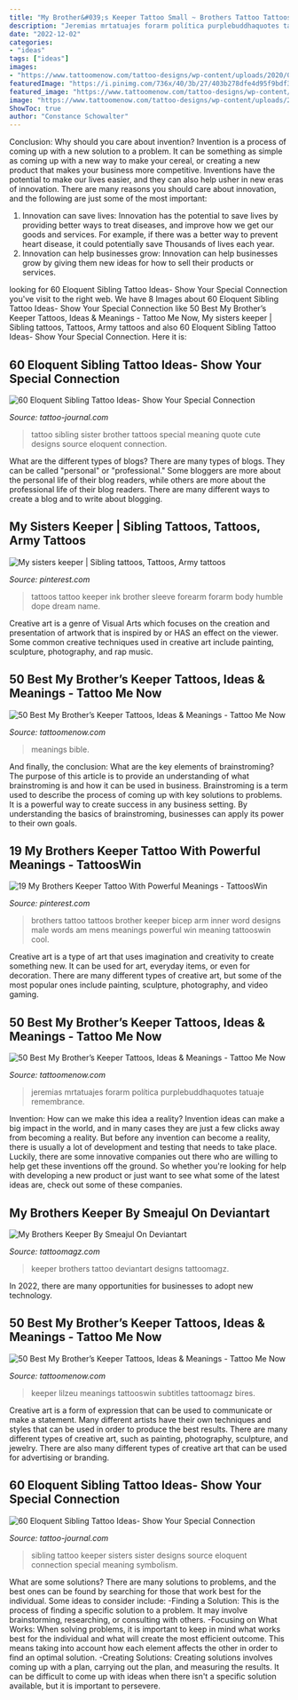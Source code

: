 ```yaml
---
title: "My Brother&#039;s Keeper Tattoo Small ~ Brothers Tattoo Tattoos Brother Keeper Bicep Arm Inner Word Designs Male Words Am Mens Meanings Powerful Win Meaning Tattooswin Cool"
description: "Jeremias mrtatuajes forarm política purplebuddhaquotes tatuaje remembrance"
date: "2022-12-02"
categories:
- "ideas"
tags: ["ideas"]
images:
- "https://www.tattoomenow.com/tattoo-designs/wp-content/uploads/2020/01/My-Brothers-Keeper-Tattoo-Arm-07.jpg"
featuredImage: "https://i.pinimg.com/736x/40/3b/27/403b278dfe4d95f9bdf3e12e6bd21e19.jpg"
featured_image: "https://www.tattoomenow.com/tattoo-designs/wp-content/uploads/2020/01/My-Brothers-Keeper-Tattoo-Forearm-05.jpg"
image: "https://www.tattoomenow.com/tattoo-designs/wp-content/uploads/2020/01/My-Brothers-Keeper-Tattoo-Forearm-05.jpg"
ShowToc: true
author: "Constance Schowalter"
---
```



Conclusion: Why should you care about invention?
Invention is a process of coming up with a new solution to a problem. It can be something as simple as coming up with a new way to make your cereal, or creating a new product that makes your business more competitive. Inventions have the potential to make our lives easier, and they can also help usher in new eras of innovation. There are many reasons you should care about innovation, and the following are just some of the most important: 
1) Innovation can save lives: Innovation has the potential to save lives by providing better ways to treat diseases, and improve how we get our goods and services. For example, if there was a better way to prevent heart disease, it could potentially save Thousands of lives each year. 
2) Innovation can help businesses grow: Innovation can help businesses grow by giving them new ideas for how to sell their products or services.

	

		
looking for 60 Eloquent Sibling Tattoo Ideas- Show Your Special Connection you've visit to the right web. We have 8 Images about 60 Eloquent Sibling Tattoo Ideas- Show Your Special Connection like 50 Best My Brother’s Keeper Tattoos, Ideas &amp; Meanings - Tattoo Me Now, My sisters keeper | Sibling tattoos, Tattoos, Army tattoos and also 60 Eloquent Sibling Tattoo Ideas- Show Your Special Connection. Here it is:
		
    
## 60 Eloquent Sibling Tattoo Ideas- Show Your Special Connection

<img loading=lazy src="https://tattoo-journal.com/wp-content/uploads/2016/09/sibling-tattoo15-650x650.jpg" onerror="this.onerror=null;this.src='https://tse2.mm.bing.net/th?id=OIP.rSR2VzNPDv4yzSnkm8X_pAHaHa&amp;pid=15.1';" alt="60 Eloquent Sibling Tattoo Ideas- Show Your Special Connection">

_Source: tattoo-journal.com_

>tattoo sibling sister brother tattoos special meaning quote cute designs source eloquent connection. 

	

What are the different types of blogs?
There are many types of blogs. They can be called "personal" or "professional." Some bloggers are more about the personal life of their blog readers, while others are more about the professional life of their blog readers. There are many different ways to create a blog and to write about blogging.

    
## My Sisters Keeper | Sibling Tattoos, Tattoos, Army Tattoos

<img loading=lazy src="https://i.pinimg.com/236x/20/19/89/201989078a3daa25469c0b070c2c1936.jpg?nii=t" onerror="this.onerror=null;this.src='https://tse4.mm.bing.net/th?id=OIP.AxGe72Y55IZSve6rHTLezAAAAA&amp;pid=15.1';" alt="My sisters keeper | Sibling tattoos, Tattoos, Army tattoos">

_Source: pinterest.com_

>tattoos tattoo keeper ink brother sleeve forearm forarm body humble dope dream name. 

	

Creative art is a genre of Visual Arts which focuses on the creation and presentation of artwork that is inspired by or HAS an effect on the viewer. Some common creative techniques used in creative art include painting, sculpture, photography, and rap music.

    
## 50 Best My Brother’s Keeper Tattoos, Ideas &amp; Meanings - Tattoo Me Now

<img loading=lazy src="https://www.tattoomenow.com/tattoo-designs/wp-content/uploads/2020/01/My-Brothers-Keeper-Tattoo-Forearm-10-300x223.jpg" onerror="this.onerror=null;this.src='https://tse3.mm.bing.net/th?id=OIP.jgdnnuxNwaTir6MCG9Z-0AAAAA&amp;pid=15.1';" alt="50 Best My Brother’s Keeper Tattoos, Ideas &amp; Meanings - Tattoo Me Now">

_Source: tattoomenow.com_

>meanings bible. 

	

And finally, the conclusion: What are the key elements of brainstroming?
The purpose of this article is to provide an understanding of what brainstroming is and how it can be used in business. Brainstroming is a term used to describe the process of coming up with key solutions to problems. It is a powerful way to create success in any business setting. By understanding the basics of brainstroming, businesses can apply its power to their own goals.

    
## 19 My Brothers Keeper Tattoo With Powerful Meanings - TattoosWin

<img loading=lazy src="https://i.pinimg.com/736x/40/3b/27/403b278dfe4d95f9bdf3e12e6bd21e19.jpg" onerror="this.onerror=null;this.src='https://tse1.mm.bing.net/th?id=OIP.kOf0lZrLMepfJiOXuKbfKwHaHa&amp;pid=15.1';" alt="19 My Brothers Keeper Tattoo With Powerful Meanings - TattoosWin">

_Source: pinterest.com_

>brothers tattoo tattoos brother keeper bicep arm inner word designs male words am mens meanings powerful win meaning tattooswin cool. 

	

Creative art is a type of art that uses imagination and creativity to create something new. It can be used for art, everyday items, or even for decoration. There are many different types of creative art, but some of the most popular ones include painting, sculpture, photography, and video gaming.

    
## 50 Best My Brother’s Keeper Tattoos, Ideas &amp; Meanings - Tattoo Me Now

<img loading=lazy src="https://www.tattoomenow.com/tattoo-designs/wp-content/uploads/2020/01/My-Brothers-Keeper-Tattoo-Forearm-05.jpg" onerror="this.onerror=null;this.src='https://tse4.mm.bing.net/th?id=OIP.zJO40U-vKch295LVGB_YWQHaHa&amp;pid=15.1';" alt="50 Best My Brother’s Keeper Tattoos, Ideas &amp; Meanings - Tattoo Me Now">

_Source: tattoomenow.com_

>jeremias mrtatuajes forarm política purplebuddhaquotes tatuaje remembrance. 

	

Invention: How can we make this idea a reality?
Invention ideas can make a big impact in the world, and in many cases they are just a few clicks away from becoming a reality. 
But before any invention can become a reality, there is usually a lot of development and testing that needs to take place. 
Luckily, there are some innovative companies out there who are willing to help get these inventions off the ground. 
 So whether you're looking for help with developing a new product or just want to see what some of the latest ideas are, check out some of these companies.

    
## My Brothers Keeper By Smeajul On Deviantart

<img loading=lazy src="http://tattoomagz.com/wp-content/uploads/my-brothers-keeper-tattoo-my-brothers-keeper-by-smeajul-on-deviantart-49434.jpg" onerror="this.onerror=null;this.src='https://tse2.mm.bing.net/th?id=OIP.kwWuPy8CP5-fSwiVNtRByQHaFj&amp;pid=15.1';" alt="My Brothers Keeper By Smeajul On Deviantart">

_Source: tattoomagz.com_

>keeper brothers tattoo deviantart designs tattoomagz. 

	

In 2022, there are many opportunities for businesses to adopt new technology.

    
## 50 Best My Brother’s Keeper Tattoos, Ideas &amp; Meanings - Tattoo Me Now

<img loading=lazy src="https://www.tattoomenow.com/tattoo-designs/wp-content/uploads/2020/01/My-Brothers-Keeper-Tattoo-Arm-07.jpg" onerror="this.onerror=null;this.src='https://tse4.mm.bing.net/th?id=OIP.er-pfSgwrIcC80N0-MwRsgHaKB&amp;pid=15.1';" alt="50 Best My Brother’s Keeper Tattoos, Ideas &amp; Meanings - Tattoo Me Now">

_Source: tattoomenow.com_

>keeper lilzeu meanings tattooswin subtitles tattoomagz bires. 

	

Creative art is a form of expression that can be used to communicate or make a statement. Many different artists have their own techniques and styles that can be used in order to produce the best results. There are many different types of creative art, such as painting, photography, sculpture, and jewelry. There are also many different types of creative art that can be used for advertising or branding.

    
## 60 Eloquent Sibling Tattoo Ideas- Show Your Special Connection

<img loading=lazy src="https://tattoo-journal.com/wp-content/uploads/2016/09/sibling-tattoo26-650x403.jpg" onerror="this.onerror=null;this.src='https://tse2.mm.bing.net/th?id=OIP.exrk-i9C1A7pfGK13VSCEAHaEl&amp;pid=15.1';" alt="60 Eloquent Sibling Tattoo Ideas- Show Your Special Connection">

_Source: tattoo-journal.com_

>sibling tattoo keeper sisters sister designs source eloquent connection special meaning symbolism. 

	

What are some solutions?
There are many solutions to problems, and the best ones can be found by searching for those that work best for the individual. Some ideas to consider include: 
-Finding a Solution: This is the process of finding a specific solution to a problem. It may involve brainstorming, researching, or consulting with others. 
-Focusing on What Works: When solving problems, it is important to keep in mind what works best for the individual and what will create the most efficient outcome. This means taking into account how each element affects the other in order to find an optimal solution. 
-Creating Solutions: Creating solutions involves coming up with a plan, carrying out the plan, and measuring the results. It can be difficult to come up with ideas when there isn't a specific solution available, but it is important to persevere.

